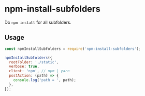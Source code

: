 # npm-install-subfolders

Do `npm install` for all subfolders.

## Usage

```js
const npmInstallSubfolders = require('npm-install-subfolders');

npmInstallSubfolders({
  rootFolder: './static',
  verbose: true,
  client: 'npm', // npm | yarn
  postAction: (path) => {
    console.log('path = ', path);
  },
});
```
